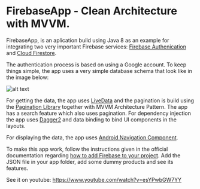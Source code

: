 # FirebaseApp - Clean Architecture with MVVM.

FirebaseApp, is an aplication build using Java 8 as an example for integrating two very important Firebase services: [Firebase Authenication](https://firebase.google.com/docs/auth) and [Cloud Firestore](https://firebase.google.com/docs/firestore).

The authentication process is based on using a Google account. To keep things simple, the app uses a very simple database schema that look like in the image below:

![alt text](https://i.ibb.co/rkmLvqY/Db.jpg)

For getting the data, the app uses [LiveData](https://developer.android.com/topic/libraries/architecture/livedata) and the pagination is build using the [Pagination Library](https://developer.android.com/topic/libraries/architecture/paging) together with MVVM Architecture Pattern. The app has a search feature which also uses pagination. For dependency injection the app uses [Dagger2](https://dagger.dev/) and data binding to bind UI components in the layouts.

For displaying the data, the app uses [Android Navigation Component](https://developer.android.com/guide/navigation/navigation-getting-started).

To make this app work, follow the instructions given in the official documentation regarding [how to add Firebase to your project](https://firebase.google.com/docs/android/setup). Add the JSON file in your app folder, add some dummy products and see its features.

See it on youtube: https://www.youtube.com/watch?v=esYPwbGW7YY
